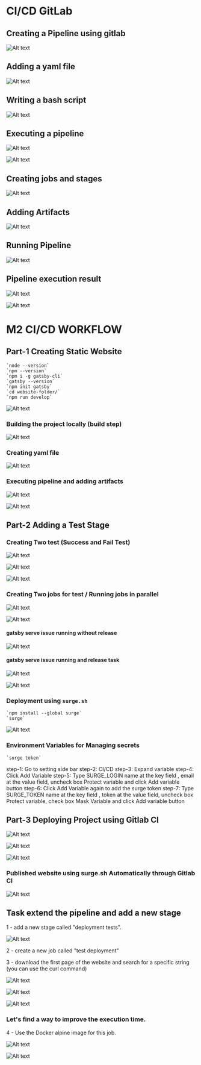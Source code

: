 # CI/CD GitLab 

## Creating a Pipeline using gitlab

![Alt text](m1_ci_cd_gitlab/images/creating-pipeline.png)

## Adding a yaml file 

![Alt text](m1_ci_cd_gitlab/images/yaml-file.png)

## Writing a bash script

![Alt text](m1_ci_cd_gitlab/images/creating-file.png)

## Executing a pipeline

![Alt text](m1_ci_cd_gitlab/images/pipe-line-job.png)

![Alt text](m1_ci_cd_gitlab/images/gitlab-execution.png)

## Creating jobs and stages

![Alt text](m1_ci_cd_gitlab/images/pipeline-stages.png)

## Adding Artifacts

![Alt text](m1_ci_cd_gitlab/images/artifacts.png)

## Running Pipeline

![Alt text](m1_ci_cd_gitlab/images/finish-results.png)

## Pipeline execution result

![Alt text](m1_ci_cd_gitlab/images/test-results.png)

![Alt text](m1_ci_cd_gitlab/images/test-result2.png)


# M2 CI/CD WORKFLOW

## Part-1 Creating Static Website

    `node --version`
    `npm --version`
    `npm i -g gatsby-cli`
    `gatsby --version`
    `npm init gatsby`
    `cd website-folder/`
    `npm run develop`

![Alt text](m2_ci_cd_workflow/images/static-website.png)

### Building the project locally (build step)

![Alt text](m2_ci_cd_workflow/images/build-step.png)


### Creating yaml file

![Alt text](m2_ci_cd_workflow/images/creating-yaml.png)

### Executing pipeline and adding artifacts

![Alt text](m2_ci_cd_workflow/images/uploading-artifacts.png)

![Alt text](m2_ci_cd_workflow/images/browse-artifacts.png)

## Part-2 Adding a Test Stage 

### Creating Two test (Success and Fail Test)

![Alt text](m2_ci_cd_workflow/images/test-stage.png)


![Alt text](m2_ci_cd_workflow/images/test-stage-pipeline.png)

![Alt text](m2_ci_cd_workflow/images/failed-status.png)

### Creating Two jobs for test / Running jobs in parallel

![Alt text](m2_ci_cd_workflow/images/second-job-test.png)

![Alt text](m2_ci_cd_workflow/images/running-tests-parallel.png)

#### gatsby serve issue running without release

![Alt text](m2_ci_cd_workflow/images/gatsby-serve.png)

#### gatsby serve issue running and release task

![Alt text](m2_ci_cd_workflow/images/gatsby-serve-release.png)

![Alt text](m2_ci_cd_workflow/images/pipelines-after-release.png)

### Deployment using `surge.sh`

    `npm install --global surge`
    `surge`


![Alt text](m2_ci_cd_workflow/images/surge-website.png)


### Environment Variables for Managing secrets

    `surge token`
step-1: Go to setting side bar
step-2: CI/CD
step-3: Expand variable
step-4: Click Add Variable
step-5: Type SURGE_LOGIN name at the key field , email at the value field, uncheck box Protect variable and click Add variable button
step-6: Click Add Variable again to add the surge token
step-7: Type SURGE_TOKEN name at the key field , token at the value field, uncheck box Protect variable, check box Mask Variable and click Add variable button

## Part-3 Deploying Project using Gitlab CI


![Alt text](m2_ci_cd_workflow/images/stages-three.png)

![Alt text](m2_ci_cd_workflow/images/deploy-stage.png)

![Alt text](m2_ci_cd_workflow/images/deploy-pipeline.png)

### Published website using surge.sh Automatically through Gitlab CI

![Alt text](m2_ci_cd_workflow/images/surge-published.png)


## Task extend the pipeline and add a new stage

1 - add a new stage called "deployment tests".

![Alt text](m2_ci_cd_workflow/images/deployment-test-new-stage.png)

2 - create a new job called "test deployment"

3 - download the first page of the website and search for a specific string (you can use the curl command)

![Alt text](m2_ci_cd_workflow/images/deployment-tests-stage.png)

![Alt text](m2_ci_cd_workflow/images/deployment-tests-pipeline.png)


![Alt text](m2_ci_cd_workflow/images/deployment-tests-log.png)

### Let's find a way to improve the execution time.

4 - Use the Docker alpine image for this job.

![Alt text](m2_ci_cd_workflow/images/alpine-image.png)

![Alt text](m2_ci_cd_workflow/images/update-alpine-log.png)